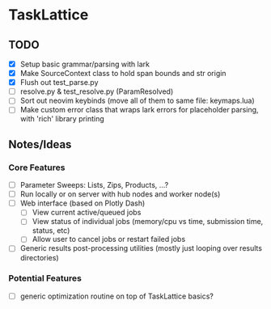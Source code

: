 # TaskLattice

## TODO
- [x] Setup basic grammar/parsing with lark 
- [x] Make SourceContext class to hold span bounds and str origin
- [x] Flush out test_parse.py
- [ ] resolve.py & test_resolve.py (ParamResolved)
- [ ] Sort out neovim keybinds (move all of them to same file: keymaps.lua)
- [ ] Make custom error class that wraps lark errors for placeholder parsing, with 'rich' library printing

## Notes/Ideas

### Core Features
- [ ] Parameter Sweeps: Lists, Zips, Products, ...?
- [ ] Run locally or on server with hub nodes and worker node(s)
- [ ] Web interface (based on Plotly Dash)
    - [ ] View current active/queued jobs
    - [ ] View status of individual jobs (memory/cpu vs time, submission time, status, etc)
    - [ ] Allow user to cancel jobs or restart failed jobs
- [ ] Generic results post-processing utilities (mostly just looping over results directories)

### Potential Features
- [ ] generic optimization routine on top of TaskLattice basics?

